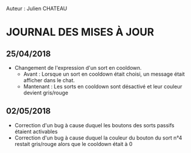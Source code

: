 Auteur : Julien CHATEAU

# JOURNAL DES MISES À JOUR

## 25/04/2018
* Changement de l'expression d'un sort en cooldown.
    * Avant : Lorsque un sort en cooldown était choisi, un message était afficher dans le chat.
    * Mantenant : Les sorts en cooldown sont désactivé et leur couleur devient gris/rouge

## 02/05/2018
* Correction d'un bug à cause duquel les boutons des sorts passifs étaient activables
* Correction d'un bug à cause duquel la couleur du bouton du sort n°4 restait gris/rouge alors que le cooldown était à 0

